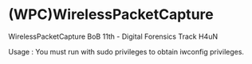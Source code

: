 # (WPC)WirelessPacketCapture
WirelessPacketCapture
BoB 11th - Digital Forensics Track
H4uN

Usage : 
You must run with sudo privileges to obtain iwconfig privileges.